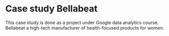# Case study Bellabeat
This case study is done as a project under Google data analytics course. Bellabeat a high-tech manufacturer of health-focused products for women.
